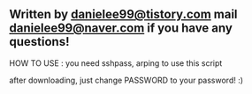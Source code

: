 Written by danielee99@tistory.com
mail danielee99@naver.com if you have any questions!
---------------------------------------
HOW TO USE : 
you need sshpass, arping to use this script

after downloading, just change PASSWORD to your password! :)
